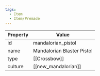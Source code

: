 ```yaml
---
tags:
  - Item
  - Item/Premade
---
```


| Property | Value                      |
| -------- | -------------------------- |
| id       | mandalorian_pistol         |
| name     | Mandalorian Blaster Pistol |
| type     | [[Crossbow]]               |
| culture  | [[new_mandalorian]]        |


